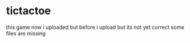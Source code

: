 # tictactoe
this game now i uploaded but before i upload but its not yet correct some files are missing
